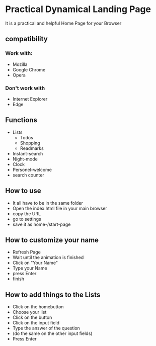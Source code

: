 # Practical Dynamical Landing Page

It is a practical and helpful Home Page for your Browser

## compatibility

### Work with:

- Mozilla
- Google Chrome
- Opera

### Don't work with

- Internet Explorer
- Edge

## Functions

- Lists
  - Todos
  - Shopping
  - Readmarks
- Instant-search
- Night-mode
- Clock
- Personel-welcome
- search counter

## How to use

- It all have to be in the same folder
- Open the index.html file in your main browser
- copy the URL
- go to settings
- save it as home-/start-page

## How to customize your name

- Refresh Page
- Wait until the animation is finished
- Click on "Your Name"
- Type your Name
- press Enter
- finish

## How to add things to the Lists

- Click on the homebutton
- Choose your list
- Click on the button
- Click on the input field
- Type the answer of the question
- (do the same on the other input fields)
- Press Enter
